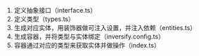 1. 定义抽象接口（interface.ts）
2. 定义类型（types.ts）
3. 生成对应实体，用装饰器做可注入设置，并注入依赖（entities.ts） 
4. 生成容器，并将类型与实体绑定（inversify.config.ts）
5. 容器通过对应的类型来获取实体并做操作（index.ts）